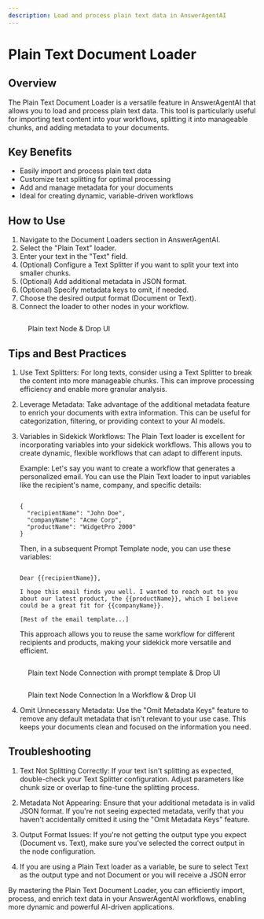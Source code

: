 ```yaml
---
description: Load and process plain text data in AnswerAgentAI
---
```


# Plain Text Document Loader

## Overview

The Plain Text Document Loader is a versatile feature in AnswerAgentAI that allows you to load and process plain text data. This tool is particularly useful for importing text content into your workflows, splitting it into manageable chunks, and adding metadata to your documents.

## Key Benefits

-   Easily import and process plain text data
-   Customize text splitting for optimal processing
-   Add and manage metadata for your documents
-   Ideal for creating dynamic, variable-driven workflows

## How to Use

1. Navigate to the Document Loaders section in AnswerAgentAI.
2. Select the "Plain Text" loader.
3. Enter your text in the "Text" field.
4. (Optional) Configure a Text Splitter if you want to split your text into smaller chunks.
5. (Optional) Add additional metadata in JSON format.
6. (Optional) Specify metadata keys to omit, if needed.
7. Choose the desired output format (Document or Text).
8. Connect the loader to other nodes in your workflow.

<!-- TODO: Screenshot of the Plain Text Document Loader configuration panel -->
<figure><img src="/.gitbook/assets/screenshots/plain text node.png" alt="" /><figcaption><p> Plain text Node  &#x26; Drop UI</p></figcaption></figure>

## Tips and Best Practices

1. Use Text Splitters: For long texts, consider using a Text Splitter to break the content into more manageable chunks. This can improve processing efficiency and enable more granular analysis.

2. Leverage Metadata: Take advantage of the additional metadata feature to enrich your documents with extra information. This can be useful for categorization, filtering, or providing context to your AI models.

3. Variables in Sidekick Workflows: The Plain Text loader is excellent for incorporating variables into your sidekick workflows. This allows you to create dynamic, flexible workflows that can adapt to different inputs.

    Example:
    Let's say you want to create a workflow that generates a personalized email. You can use the Plain Text loader to input variables like the recipient's name, company, and specific details:

    ```

    {
      "recipientName": "John Doe",
      "companyName": "Acme Corp",
      "productName": "WidgetPro 2000"
    }

    ```

    Then, in a subsequent Prompt Template node, you can use these variables:

    ```

    Dear {{recipientName}},

    I hope this email finds you well. I wanted to reach out to you about our latest product, the {{productName}}, which I believe could be a great fit for {{companyName}}.

    [Rest of the email template...]

    ```

    This approach allows you to reuse the same workflow for different recipients and products, making your sidekick more versatile and efficient.

<!-- TODO: Screenshot showing the connection between a Plain Text loader (with variables) and a Prompt Template node -->
<figure><img src="/.gitbook/assets/screenshots/plaintextwithprompt.png" alt="" /><figcaption><p> Plain text Node Connection with prompt template  &#x26; Drop UI</p></figcaption></figure>

<figure><img src="/.gitbook/assets/screenshots/plaintextin a workflow.png" alt="" /><figcaption><p> Plain text Node Connection In a Workflow  &#x26; Drop UI</p></figcaption></figure>

4. Omit Unnecessary Metadata: Use the "Omit Metadata Keys" feature to remove any default metadata that isn't relevant to your use case. This keeps your documents clean and focused on the information you need.

## Troubleshooting

1. Text Not Splitting Correctly: If your text isn't splitting as expected, double-check your Text Splitter configuration. Adjust parameters like chunk size or overlap to fine-tune the splitting process.

2. Metadata Not Appearing: Ensure that your additional metadata is in valid JSON format. If you're not seeing expected metadata, verify that you haven't accidentally omitted it using the "Omit Metadata Keys" feature.

3. Output Format Issues: If you're not getting the output type you expect (Document vs. Text), make sure you've selected the correct output in the node configuration.

4. If you are using a Plain Text loader as a variable, be sure to select Text as the output type and not Document or you will receive a JSON error

By mastering the Plain Text Document Loader, you can efficiently import, process, and enrich text data in your AnswerAgentAI workflows, enabling more dynamic and powerful AI-driven applications.
